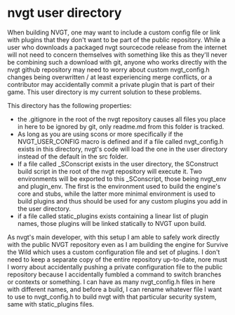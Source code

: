 # nvgt user directory
When building NVGT, one may want to include a custom config file or link with plugins that they don't want to be part of the public repository. While a user who downloads a packaged nvgt sourcecode release from the internet will not need to concern themselves with something like this as they'll never be combining such a download with git, anyone who works directly with the nvgt github repository may need to worry about custom nvgt_config.h changes being overwritten / at least experiencing merge conflicts, or a contributor may accidentally commit a private plugin that is part of their game. This user directory is my current solution to these problems.

This directory has the following properties:
* the .gitignore in the root of the nvgt repository causes all files you place in here to be ignored by git, only readme.md from this folder is tracked.
* As long as you are using scons or more specifically if the NVGT_USER_CONFIG macro is defined and if a file called nvgt_config.h exists in this directory, nvgt's code will load the one in the user directory instead of the default in the src folder.
* If a file called _SConscript exists in the user directory, the SConstruct build script in the root of the nvgt repository will execute it. Two environments will be exported to this _SConscript, those being nvgt_env and plugin_env. The first is the environment used to build the engine's core and stubs, while the latter more minimal environment is used to build plugins and thus should be used for any custom plugins you add in the user directory.
* if a file called static_plugins exists containing a linear list of plugin names, those plugins will be linked statically to NVGT upon build.

As nvgt's main developer, with this setup I am able to safely work directly with the public NVGT repository even as I am building the engine for Survive the Wild which uses a custom configuration file and set of plugins. I don't need to keep a separate copy of the entire repository up-to-date, nore must I worry about accidentally pushing a private configuration file to the public repository because I accidentally fumbled a command to switch branches or contexts or something. I can have as many nvgt_config.h files in here with different names, and before a build, I can rename whatever file I want to use to nvgt_config.h to build nvgt with that particular security system, same with static_plugins files.
